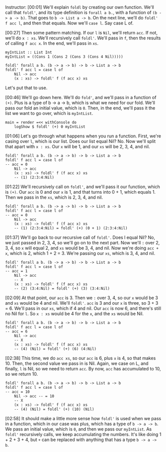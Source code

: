 Instructor: [00:01] We'll explain `foldl` by creating our own function. We'll call that `foldl'`, and its type definition is `forall a b.`, with a function of `(b -> a -> b)`. That goes to `b -> List a -> b`. On the next line, we'll do `foldl' f acc l`, and then that equals. Now we'll `case l`. Say case L of.

[00:27] Then some pattern matching. If our `l` is `Nil`, we'll return `acc`. If not, we'll do `x : xs`. We'll recursively call `foldl'`. We'll pass in `f`, then the results of calling `f acc x`. In the end, we'll pass in `xs`. 

```
myIntList :: List Int
myIntList = ((Cons 1 (Cons 2 (Cons 3 (Cons 4 Nil)))))

foldl' forall a b. (b -> a -> b) -> b -> List a -> b
foldl' f acc l = case l of
    Nil -> acc
    (x : xs) -> foldl' f (f acc x) xs
```

Let's put that to use.

[00:46] We'll go down here. We'll do `fold'`, and we'll pass in a function of `(+)`. Plus is a type of b -> a -> b, which is what we need for our fold. We'll pass our fold an initial value, which is `0`. Then, in the end, we'll pass it the list we want to go over, which is `myIntList`.

```
main = render =<< withConsole do 
    logShow $ foldl' (+) 0 myIntList
```

[01:06] Let's go through what happens when you run a function. First, we're casing over `l`, which is our list. Does our list equal Nil? No. Now we'll split that apart with `x : xs`. Our `x` will be 1, and our `xs` will be 2, 3, 4, and nil.

```
foldl' forall a b. (b -> a -> b) -> b -> List a -> b
foldl' f acc l = case l of
-- acc = 0
    Nil -> acc
    (x : xs) -> foldl' f (f acc x) xs
    -- (1) (2:3:4:Nil)
```

[01:22] We'll recursively call on `foldl'`, and we'll pass it our function, which is `(+)`. Our `acc` is 0 and our `x` is 1, and that turns into 0 + 1, which equals 1. Then we pass in the `xs`, which is 2, 3, 4, and nil.

```
foldl' forall a b. (b -> a -> b) -> b -> List a -> b
foldl' f acc l = case l of
-- acc = 0
    Nil -> acc
    (x : xs) -> foldl' f (f acc x) xs
    -- (1) (2:3:4:Nil) = foldl' (+) (0 + 1) (2:3:4:Nil)
```

[01:37] We'll go back to our recursive call of `foldl'`. Does l equal Nil? No, we just passed in 2, 3, 4, so we'll go on to the next part. Now we'll `:` over 2, 3, 4, so `x` will equal 2, and `xs` would be 3, 4, and nil. Now we're doing `acc + x`, which is 2, which 1 + 2 = 3. We're passing our `xs`, which is 3, 4, and nil.

```
foldl' forall a b. (b -> a -> b) -> b -> List a -> b
foldl' f acc l = case l of
-- acc = 1
    Nil -> acc
    -- X
    (x : xs) -> foldl' f (f acc x) xs
    -- (2) (3:4:Nil) = foldl' (+) (3) (3:4:Nil)
```

[02:09] At that point, our `acc` is 3. Then we `:` over 3, 4, so our `x` would be 3 and `xs` would be 4 and nil. We'll `foldl'`. `acc` is 3 and our `x` is three, so 3 + 3 = 6. We'll pass in our `xs`, which if 4 and nil. Our `acc` is now 6, and there's still no Nil for `l`. So `x : xs` would be 4 for the `x`, and the `xs` would be Nil.

```
foldl' forall a b. (b -> a -> b) -> b -> List a -> b
foldl' f acc l = case l of
-- acc = 6
    Nil -> acc
    -- X
    (x : xs) -> foldl' f (f acc x) xs
    -- (4) (Nil) = foldl' (+) (6) (4:Nil)
```

[02:38] This time, we do `acc xs`, so our `acc` is 6, plus `x` is 4, so that makes 10. Then, the second value we pass in is Nil. Again, we case on L, and finally, `l` is Nil, so we need to return `acc`. By now, `acc` has accumulated to 10, so we return 10.

```
foldl' forall a b. (b -> a -> b) -> b -> List a -> b
foldl' f acc l = case l of
-- acc = 10
    Nil -> acc -- = 10
    -- X
    (x : xs) -> foldl' f (f acc x) xs
    -- (4) (Nil) = foldl' (+) (10) (Nil)
```

[02:58] It should make a little more sense how `foldl'` is used when we pass in a function, which in our case was plus, which has a type of `b -> a -> b`. We pass an initial value, which is `0`, and then we pass our `myIntList`. As `foldl'` recursively calls, we keep accumulating the numbers. It's like doing 1 + 2 + 3 + 4, but `+` can be replaced with anything that has a type `b -> a -> b`.